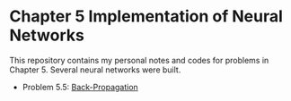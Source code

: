 # Chapter 5 Implementation of Neural Networks

This repository contains my personal notes and codes for problems in Chapter 5. Several neural networks were built.

- Problem 5.5: [Back-Propagation](https://github.com/Hatchin/Machine-Learning-Zhou_Zhihua/tree/master/NeuralNetworks/BackPropagation)


